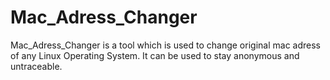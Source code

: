 # Mac_Adress_Changer

Mac_Adress_Changer is a tool which is used to change original mac adress
of any Linux Operating System.
It can be used to stay anonymous and untraceable.
